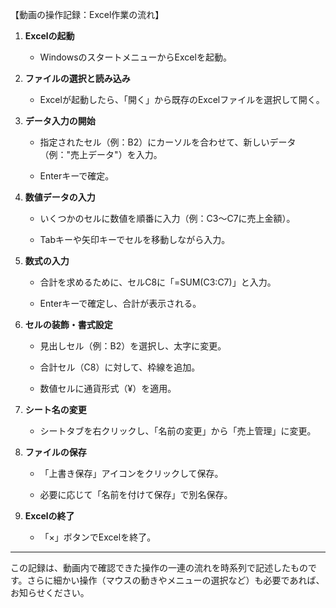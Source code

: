 【動画の操作記録：Excel作業の流れ】

1. **Excelの起動**
    
    - WindowsのスタートメニューからExcelを起動。
        
2. **ファイルの選択と読み込み**
    
    - Excelが起動したら、「開く」から既存のExcelファイルを選択して開く。
        
3. **データ入力の開始**
    
    - 指定されたセル（例：B2）にカーソルを合わせて、新しいデータ（例："売上データ"）を入力。
        
    - Enterキーで確定。
        
4. **数値データの入力**
    
    - いくつかのセルに数値を順番に入力（例：C3～C7に売上金額）。
        
    - Tabキーや矢印キーでセルを移動しながら入力。
        
5. **数式の入力**
    
    - 合計を求めるために、セルC8に「=SUM(C3:C7)」と入力。
        
    - Enterキーで確定し、合計が表示される。
        
6. **セルの装飾・書式設定**
    
    - 見出しセル（例：B2）を選択し、太字に変更。
        
    - 合計セル（C8）に対して、枠線を追加。
        
    - 数値セルに通貨形式（¥）を適用。
        
7. **シート名の変更**
    
    - シートタブを右クリックし、「名前の変更」から「売上管理」に変更。
        
8. **ファイルの保存**
    
    - 「上書き保存」アイコンをクリックして保存。
        
    - 必要に応じて「名前を付けて保存」で別名保存。
        
9. **Excelの終了**
    
    - 「×」ボタンでExcelを終了。
        

---

この記録は、動画内で確認できた操作の一連の流れを時系列で記述したものです。さらに細かい操作（マウスの動きやメニューの選択など）も必要であれば、お知らせください。